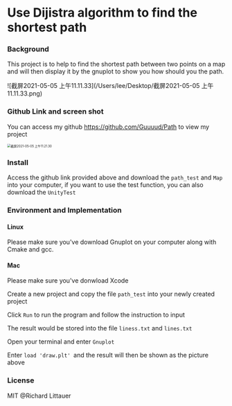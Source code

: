 # Use Dijistra algorithm to find the shortest path



### Background

This project is to help to find the shortest path between two points on a map and will then display it by the gnuplot to show you how should you the path.

![截屏2021-05-05 上午11.11.33](/Users/lee/Desktop/截屏2021-05-05 上午11.11.33.png)





### Github Link and screen shot

You can access my github https://github.com/Guuuud/Path to view my project

<img src="/Users/lee/Desktop/截屏2021-05-05 上午11.21.30.png" alt="截屏2021-05-05 上午11.21.30" style="zoom:50%;" />



### Install

Access the github link provided above and download the `path_test` and `Map` into your computer, if you want to use the test function, you can also download the `UnityTest`

 

### Environment and Implementation

#### Linux

Please make sure you've download Gnuplot on your computer along with Cmake and gcc.

#### Mac

Please make sure you've donwload Xcode

Create a new project and copy the file `path_test` into your newly created project

Click `Run` to run the program and follow the instruction to input

The result would be stored into the file `liness.txt` and `lines.txt`

Open your terminal and enter `Gnuplot`

Enter `load 'draw.plt' `and the result will then be shown as the picture above



### License

MIT @Richard Littauer

